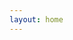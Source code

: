 ```yaml
---
layout: home
---
```


<!-- <h3>Welcome to my Blog</h3>

<div>
  {% for post in site.posts %}
    <ul>
      <li><a href="{{ site.baseurl }}{{ post.url }}">{{ post.title }}</a></li>
    </ul>
  {% endfor %}
</div> -->